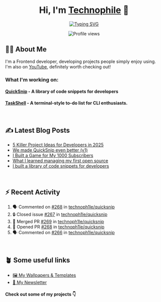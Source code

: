 <h1 align="center">Hi, I'm <a href="https://dostonnabotov.com">Technophile</a> 👋</h1>

<p align="center">
  <a href="https://git.io/typing-svg"><img src="https://readme-typing-svg.demolab.com?font=Fira+Code&size=24&pause=1000&color=31ABE1&center=true&width=435&lines=Frontend+Developer+;UI/UX+Designer+;Content+Creator+;and+Passionate+Learner!;Nice+to+meet+you..." alt="Typing SVG" /></a>
</p>

<div align="center">
  <img src="https://komarev.com/ghpvc/?username=technoph1le&color=blue&abbreviated=true" alt="Profile views">
</div>

## 👨‍💻 About Me

I'm a Frontend developer, developing projects people simply enjoy using. I'm also on [YouTube](https://www.youtube.com/@technoph1le), definitely worth checking out!

### What I'm working on:

#### [QuickSnip](https://github.com/dostonnabotov/quicksnip) - A library of code snippets for developers
#### [TaskShell](https://github.com/dostonnabotov/taskshell) - A terminal-style to-do list for CLI enthusiasts.

<br />

## ✍ Latest Blog Posts

<!-- BLOG-POST-LIST:START -->
- [5 Killer Project Ideas for Developers in 2025](https://dev.to/technoph1le/5-killer-project-ideas-for-developers-in-2025-2m6l)
- [We made QuickSnip even better &lpar;v1&rpar;](https://dev.to/technoph1le/we-made-quicksnip-even-better-v1-50lo)
- [I Built a Game for My 1000 Subscribers](https://dev.to/technoph1le/i-built-a-game-for-my-1000-subscribers-4g77)
- [What I learned managing my first open source](https://dev.to/technoph1le/the-journey-of-managing-my-first-open-source-1a7l)
- [I built a library of code snippets for developers](https://dev.to/technoph1le/i-built-a-library-of-code-snippets-d66)
<!-- BLOG-POST-LIST:END -->

<br />

## ⚡ Recent Activity

<!--START_SECTION:activity-->

1. 🗣 Commented on [#268](https://github.com/technoph1le/quicksnip/pull/268#issuecomment-2745199585) in [technoph1le/quicksnip](https://github.com/technoph1le/quicksnip)
2. 🔒 Closed issue [#267](https://github.com/technoph1le/quicksnip/issues/267) in [technoph1le/quicksnip](https://github.com/technoph1le/quicksnip)
3. 🎉 Merged PR [#269](https://github.com/technoph1le/quicksnip/pull/269) in [technoph1le/quicksnip](https://github.com/technoph1le/quicksnip)
4. 💪 Opened PR [#268](https://github.com/technoph1le/quicksnip/pull/268) in [technoph1le/quicksnip](https://github.com/technoph1le/quicksnip)
5. 🗣 Commented on [#266](https://github.com/technoph1le/quicksnip/pull/266#issuecomment-2716051489) in [technoph1le/quicksnip](https://github.com/technoph1le/quicksnip)
<!--END_SECTION:activity-->

<br />

## 🪴 Some useful links

- [🖼️ My Wallpapers & Templates](https://payhip.com/technoph1le)
- [📰 My Newsletter](https://technoph1le.substack.com/)

#### Check out some of my projects 👇
